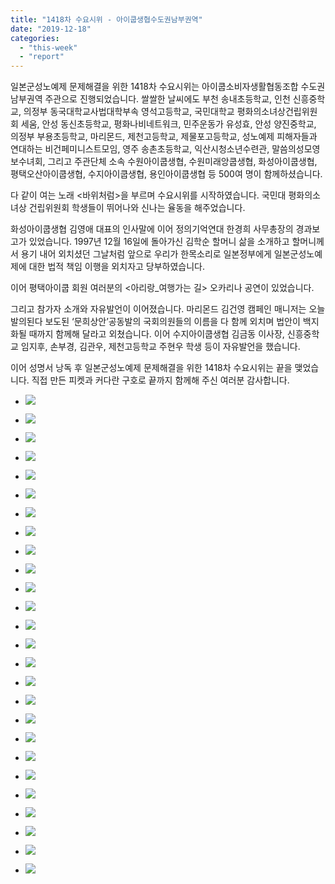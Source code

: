 ```yaml
---
title: "1418차 수요시위 - 아이쿱생협수도권남부권역"
date: "2019-12-18"
categories: 
  - "this-week"
  - "report"
---
```


일본군성노예제 문제해결을 위한 1418차 수요시위는 아이쿱소비자생활협동조합 수도권남부권역 주관으로 진행되었습니다. 쌀쌀한 날씨에도 부천 송내초등학교, 인천 신흥중학교, 의정부 동국대학교사법대학부속 영석고등학교, 국민대학교 평화의소녀상건립위원회 세움, 안성 동신초등학교, 평화나비네트워크, 민주운동가 유성효, 안성 양진중학교, 의정부 부용초등학교, 마리몬드, 제천고등학교, 제물포고등학교, 성노예제 피해자들과 연대하는 비건페미니스트모임, 영주 송촌초등학교, 익산시청소년수련관, 말씀의성모영보수녀회, 그리고 주관단체 소속 수원아이쿱생협, 수원미래앙쿱생협, 화성아이쿱생협, 평택오산아이쿱생협, 수지아이쿱생협, 용인아이쿱생협 등 500여 명이 함께하셨습니다.

다 같이 여는 노래 <바위처럼>을 부르며 수요시위를 시작하였습니다. 국민대 평화의소녀상 건립위원회 학생들이 뛰어나와 신나는 율동을 해주었습니다.

화성아이쿱생협 김영애 대표의 인사말에 이어 정의기억연대 한경희 사무총장의 경과보고가 있었습니다. 1997년 12월 16일에 돌아가신 김학순 할머니 삶을 소개하고 할머니께서 용기 내어 외치셨던 그날처럼 앞으로 우리가 한목소리로 일본정부에게 일본군성노예제에 대한 법적 책임 이행을 외치자고 당부하였습니다.

이어 평택아이쿱 회원 여러분의 <아리랑\_여행가는 길> 오카리나 공연이 있었습니다.

그리고 참가자 소개와 자유발언이 이어졌습니다. 마리몬드 김건영 캠페인 매니저는 오늘 발의된다 보도된 ‘문희상안’공동발의 국회의원들의 이름을 다 함께 외치며 법안이 백지화될 때까지 함께해 달라고 외쳤습니다. 이어 수지아이쿱생협 김금동 이사장, 신흥중학교 임지후, 손부경, 김관우, 제천고등학교 주현우 학생 등이 자유발언을 했습니다.

이어 성명서 낭독 후 일본군성노예제 문제해결을 위한 1418차 수요시위는 끝을 맺었습니다. 직접 만든 피켓과 커다란 구호로 끝까지 함께해 주신 여러분 감사합니다.

- ![](http://womenandwar.net/kr/wp-content/uploads/2019/12/크기변환IMGP3845.jpg)
    
- ![](http://womenandwar.net/kr/wp-content/uploads/2019/12/크기변환IMGP3859.jpg)
    
- ![](http://womenandwar.net/kr/wp-content/uploads/2019/12/크기변환IMGP3861.jpg)
    
- ![](http://womenandwar.net/kr/wp-content/uploads/2019/12/크기변환IMGP3862.jpg)
    
- ![](http://womenandwar.net/kr/wp-content/uploads/2019/12/크기변환IMGP3864.jpg)
    
- ![](http://womenandwar.net/kr/wp-content/uploads/2019/12/크기변환IMGP3869.jpg)
    
- ![](http://womenandwar.net/kr/wp-content/uploads/2019/12/크기변환IMGP3881.jpg)
    
- ![](http://womenandwar.net/kr/wp-content/uploads/2019/12/크기변환IMGP3884.jpg)
    
- ![](http://womenandwar.net/kr/wp-content/uploads/2019/12/크기변환IMGP3886.jpg)
    
- ![](http://womenandwar.net/kr/wp-content/uploads/2019/12/크기변환IMGP3892.jpg)
    
- ![](http://womenandwar.net/kr/wp-content/uploads/2019/12/크기변환IMGP3898.jpg)
    
- ![](http://womenandwar.net/kr/wp-content/uploads/2019/12/크기변환IMGP3900.jpg)
    
- ![](http://womenandwar.net/kr/wp-content/uploads/2019/12/크기변환IMGP3907.jpg)
    
- ![](http://womenandwar.net/kr/wp-content/uploads/2019/12/크기변환IMGP3909.jpg)
    
- ![](http://womenandwar.net/kr/wp-content/uploads/2019/12/크기변환IMGP3912.jpg)
    
- ![](http://womenandwar.net/kr/wp-content/uploads/2019/12/크기변환IMGP3913.jpg)
    
- ![](http://womenandwar.net/kr/wp-content/uploads/2019/12/크기변환IMGP3917.jpg)
    
- ![](http://womenandwar.net/kr/wp-content/uploads/2019/12/크기변환IMGP3918.jpg)
    
- ![](http://womenandwar.net/kr/wp-content/uploads/2019/12/크기변환IMGP3919.jpg)
    
- ![](http://womenandwar.net/kr/wp-content/uploads/2019/12/크기변환IMGP3920.jpg)
    
- ![](http://womenandwar.net/kr/wp-content/uploads/2019/12/크기변환IMGP3927.jpg)
    
- ![](http://womenandwar.net/kr/wp-content/uploads/2019/12/크기변환IMGP3931.jpg)
    
- ![](http://womenandwar.net/kr/wp-content/uploads/2019/12/크기변환할머니-삶_김학순-01-724x1024.jpg)
    
- ![](http://womenandwar.net/kr/wp-content/uploads/2019/12/크기변환할머니-삶_김학순-02-724x1024.jpg)
    
- ![](http://womenandwar.net/kr/wp-content/uploads/2019/12/크기변환할머니-삶_김학순-03-724x1024.jpg)
    
- ![](http://womenandwar.net/kr/wp-content/uploads/2019/12/크기변환할머니-삶_김학순-04-724x1024.jpg)
